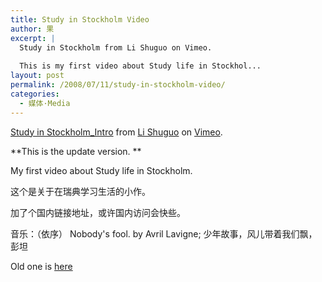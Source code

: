 ```yaml
---
title: Study in Stockholm Video
author: 果
excerpt: |
  Study in Stockholm from Li Shuguo on Vimeo.
  
  This is my first video about Study life in Stockhol...
layout: post
permalink: /2008/07/11/study-in-stockholm-video/
categories:
  - 媒体·Media
---
```

  
[Study in Stockholm_Intro][1] from [Li Shuguo][2] on [Vimeo][3].

**This is the update version. **

My first video about Study life in Stockholm.

这个是关于在瑞典学习生活的小作。

加了个国内链接地址，或许国内访问会快些。

音乐：（依序） Nobody's fool. by Avril Lavigne; 少年故事，风儿带着我们飘，彭坦

Old one is [here](http://www.vimeo.com/1322482)

 [1]: http://www.vimeo.com/1359352?pg=embed&sec=1359352/
 [2]: http://www.vimeo.com/lishugo?pg=embed&sec=1359352/
 [3]: http://vimeo.com?pg=embed&sec=1359352/